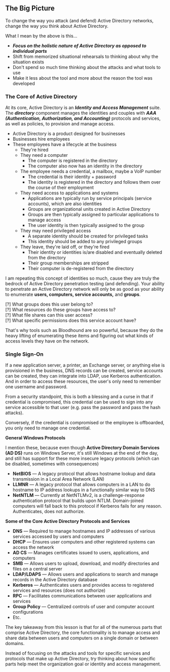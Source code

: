 ## **The Big Picture**

To change the way you attack (and defend) Active Directory networks, change the way you think about Active Directory.

What I mean by the above is this... 

- _**Focus on the holistic nature of Active Directory as opposed to individual parts**_
- Shift from memorized situational rehearsals to thinking about why the situation exists
- Don't spend so much time thinking about the attacks and what tools to use
- Make it less about the tool and more about the reason the tool was developed

### **The Core of Active Directory**

At its core, Active Directory is an _**Identity and Access Management**_ suite. The _**directory**_ component manages the identities and couples with _**AAA (Authentication, Authorization, and Accounting)**_ protocols and services, as well as policies, to provision and manage access.

- Active Directory is a product designed for businesses
- Businesses hire employees
- These employees have a lifecycle at the business
    - They're hired
    - They need a computer
        - The computer is registered in the directory
        - The computer also now has an identity in the directory
    - The employee needs a credential, a mailbox, maybe a VoIP number
        - The credential is their identity + password
        - The identity is registered in the directory and follows them over the course of their employment
    - They need access to applications and systems
        - Applications are typically run by service principals (service accounts), which are also identities 
        - Groups are organizational units created in Active Directory
        - Groups are then typically assigned to particular applications to manage access
        - The user identity is then typically assigned to the group
    - They may need privileged access
        - A separate identity should be created for privileged tasks
        - This identity should be added to any privileged groups
    - They leave, they're laid off, or they're fired
        - Their identity or identities is/are disabled and eventually deleted from the directory
        - Their group memberships are stripped
        - Their computer is de-registered from the directory

I am repeating this concept of identities so much, cause they are truly the bedrock of Active Directory penetration testing (and defending). Your ability to penetrate an Active Directory network will only be as good as your ability to enumerate **users, computers, service accounts,** and **groups**.  
  
[?] What groups does this user belong to?  
[?] What resources do these groups have access to?  
[?] What file shares can this user access?  
[?] What specific permissions does this service account have?  
  
That's why tools such as Bloodhound are so powerful, because they do the heavy lifting of enumerating these items and figuring out what kinds of access levels they have on the network.

### **Single Sign-On**

If a new application server, a printer, an Exchange server, or anything else is provisioned in the business, DNS records can be created, service accounts can be created, they can integrate into LDAP, use Kerberos authentication. And in order to access these resources, the user's only need to remember one username and password.

From a security standpoint, this is both a blessing and a curse in that if credential is compromised, this credential can be used to sign into any service accessible to that user (e.g. pass the password and pass the hash attacks).   
  
Conversely, if the credential is compromised or the employee is offboarded, you only need to manage one credential.

**General Windows Protocols**

I mention these, because even though **Active Directory Domain Services (AD DS)** runs on Windows Server, it's still Windows at the end of the day, and still has support for these more insecure legacy protocols (which can be disabled, sometimes with consequences)

- **NetBIOS** ― A legacy protocol that allows hostname lookup and data transmission in a Local Area Network (LAN)
- **LLMNR** ― A legacy protocol that allows computers in a LAN to do hostname to IP address lookups in a functionally similar way to DNS
- **NetNTLM** ― Currently at NetNTLMv2, is a challenge-response authentication protocol that builds upon NTLM. Domain-joined computers will fall back to this protocol if Kerberos fails for any reason. Authenticates, does not authorize.  

**Some of the Core Active Directory Protocols and Services**

- **DNS** ― Required to manage hostnames and IP addresses of various services accessed by users and computers
- **DHCP** ― Ensures user computers and other registered systems can access the network    
- **AD CS** ― Manages certificates issued to users, applications, and computers   
- **SMB** ― Allows users to upload, download, and modify directories and files on a central server
- **LDAP/LDAPS** ― Allows users and applications to search and manage records in the Active Directory database  
- **Kerberos** ― Authenticates users and provides access to registered services and resources (does not authorize)
- **RPC** ― Facilitates communications between user applications and services
- **Group Policy** ― Centralized controls of user and computer account configurations
- Etc.

The key takeaway from this lesson is that for all of the numerous parts that comprise Active Directory, the core functionality is to manage access and share data between users and computers on a single domain or between domains.  
  
Instead of focusing on the attacks and tools for specific services and protocols that make up Active Directory, try thinking about how specific parts help meet the organization goal or identity and access management.